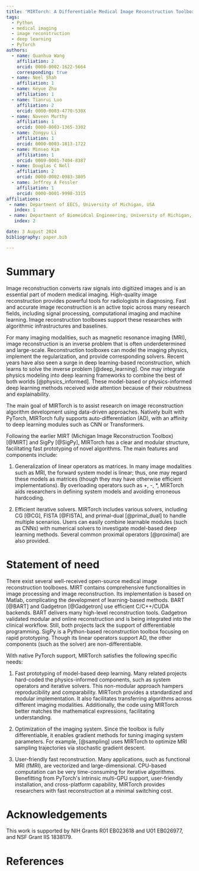 ```yaml
---
title: 'MIRTorch: A Differentiable Medical Image Reconstruction Toolbox'
tags:
  - Python
  - medical imaging
  - image reconstruction
  - deep learning
  - PyTorch
authors:
  - name: Guanhua Wang
    affiliation: 2
    orcid: 0000-0002-1622-5664
    corresponding: true
  - name: Neel Shah
    affiliation: 1
  - name: Keyue Zhu
    affiliation: 1
  - name: Tianrui Luo
    affiliation: 2
    orcid: 0000-0003-4770-530X
  - name: Naveen Murthy
    affiliation: 1
    orcid: 0000-0003-1365-3302
  - name: Zongyu Li
    affiliation: 1
    orcid: 0000-0003-1813-1722
  - name: Minseo Kim
    affiliation: 1
    orcid: 0009-0001-7404-8387
  - name: Douglas C Noll
    affiliation: 2
    orcid: 0000-0002-0983-3805
  - name: Jeffrey A Fessler
    affiliation: 1
    orcid: 0000-0001-9998-3315
affiliations:
 - name: Department of EECS, University of Michigan, USA
   index: 1
 - name: Department of Biomeidcal Engineering, University of Michigan, USA
   index: 2

date: 3 August 2024
bibliography: paper.bib

---
```


# Summary

Image reconstruction converts raw signals into digitized images and is an essential part of modern medical imaging. High-quality image reconstruction provides powerful tools for radiologists in diagnosing. Fast and accurate image reconstruction is an active topic across many research fields, including signal processing, computational imaging and machine learning. Image reconstruction toolboxes support these researches with algorithmic infrastructures and baselines.

For many imaging modalities, such as magnetic resonance imaging (MRI), image reconstruction is an inverse problem that is often underdetermined and large-scale. Reconstruction toolboxes can model the imaging physics, implement the regularization, and provide corresponding solvers. Recent years have also seen a surge in deep learning-based reconstruction, which learns to solve the inverse problem [@deep_learning]. One may integrate physics modeling into deep learning frameworks to combine the best of both worlds [@physics_informed]. These model-based or physics-informed deep learning methods received wide attention because of their robustness and explainability.

The main goal of MIRTorch is to assist research on image reconstruction algorithm development using data-driven approaches. Natively built with PyTorch, MIRTorch fully supports auto-differentiation (AD), with an affinity to deep learning modules such as CNN or Transformers.

Following the earlier MIRT (Michigan Image Reconstruction Toolbox) [@MIRT] and SigPy [@SigPy], MIRTorch has a clear and modular structure, facilitating fast prototyping of novel algorithms. The main features and components include:

1. Generalization of linear operators as matrices. In many image modalities such as MRI, the forward system model is linear; thus, one may regard these models as matrices (though they may have otherwise efficient implementations). By overloading operators such as +, -, *, MIRTorch aids researchers in defining system models and avoiding erroneous hardcoding.

2. Efficient iterative solvers. MIRTorch includes various solvers, including CG [@CG], FISTA [@FISTA], and primal-dual [@primal_dual] to handle multiple scenarios. Users can easily combine learnable modules (such as CNNs) with numerical solvers to investigate model-based deep learning methods. Several common proximal operators [@proximal] are also provided.

# Statement of need

There exist several well-received open-source medical image reconstruction toolboxes. MIRT contains comprehensive functionalities in image processing and image reconstruction. Its implementation is based on Matlab, complicating the development of learning-based methods. BART [@BART] and Gadgetron [@Gadgetron] use efficient C/C++/CUDA backends. BART delivers many high-level reconstruction tools. Gadgetron validated modular and online reconstruction and is being integrated into the clinical workflow. Still, both projects lack the support of differentiable programming. SigPy is a Python-based reconstruction toolbox focusing on rapid prototyping. Though its linear operators support AD, the other components (such as the solver) are non-differentiable.

With native PyTorch support, MIRTorch satisfies the following specific needs:

1. Fast prototyping of model-based deep learning. Many related projects hard-coded the physics-informed components, such as system operators and iterative solvers. This non-modular approach hampers reproducibility and comparability. MIRTorch provides a standardized and modular implementation. It also facilitates transferring algorithms across different imaging modalities. Additionally, the code using MIRTorch better matches the mathematical expressions, facilitating understanding.

2. Optimization of the imaging system. Since the toolbox is fully differentiable, it enables gradient methods for tuning imaging system parameters. For example, [@sampling] uses MIRTorch to optimize MRI sampling trajectories via stochastic gradient descent.

3. User-friendly fast reconstruction. Many applications, such as functional MRI (fMRI), are vectorized and large-dimensional. CPU-based computation can be very time-consuming for iterative algorithms. Benefitting from PyTorch's intrinsic multi-GPU support, user-friendly installation, and cross-platform capability, MIRTorch provides researchers with fast reconstruction at a minimal switching cost.

# Acknowledgements

This work is supported by NIH Grants R01 EB023618 and U01 EB026977, and NSF Grant IIS 1838179.

# References
